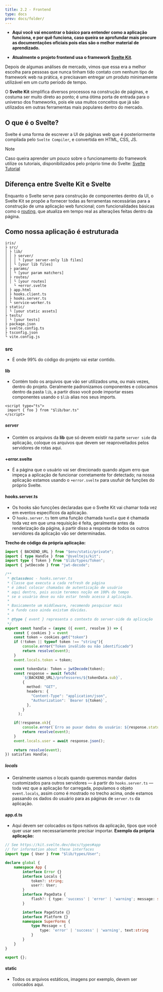```yaml
---
title: 2.2 - Frontend
type: docs
prev: docs/folder/
---
```


- **Aqui você vai encontrar o básico para entender como a aplicação funciona, e por quê funciona, caso queira se aprofundar mais procure as documentações oficiais pois elas são o melhor material de aprendizado.**

- **Atualmente o projeto frontend usa o framework [Svelte Kit](https://svelte.dev/docs/kit/introduction)**. 

Depois de algumas análises de mercado, vimos que essa era a melhor escolha para pessoas que nunca tinham tido contato com nenhum tipo de framework web na prática, e precisavam entregar um produto minimamente utilizável em um curto período de tempo.

O **Svelte Kit** simplifica diversos processos na construção de páginas, e costuma ser muito direto ao ponto; é uma ótima porta de entrada para o universo dos frameworks, pois ele usa muitos conceitos que já são utilizados em outras ferramentas mais populares dentro do mercado.

## O que é o Svelte?

Svelte é uma forma de escrever a UI de páginas web que é posteriormente compilada pelo `Svelte Compiler`, e convertida em HTML, CSS, JS.
> [!NOTE]
> Caso queira aprender um pouco sobre o funcionamento do framework utilize os tutoriais, disponibilizados pelo próprio time do Svelte: [Svelte Tutorial](https://svelte.dev/tutorial/svelte/welcome-to-svelte)

## Diferença entre Svelte Kit e Svelte

Enquanto o Svelte serve para construção de componentes dentro da UI, o Svelte Kit se propõe a fornecer todas as ferramentas necessárias para a construção de uma aplicação web funcional; com funcionalidades básicas como o [routing](https://svelte.dev/docs/kit/glossary#Routing), que atualiza em tempo real as alterações feitas dentro da página. 

## Como nossa aplicação é estruturada
```
iris/
├ src/
│ ├ lib/
│ │ ├ server/
│ │ │ └ [your server-only lib files]
│ │ └ [your lib files]
│ ├ params/
│ │ └ [your param matchers]
│ ├ routes/
│ │ └ [your routes]
│   └ +error.svelte
│ ├ app.html
│ ├ hooks.client.ts
│ ├ hooks.server.ts
│ └ service-worker.ts
├ static/
│ └ [your static assets]
├ tests/
│ └ [your tests]
├ package.json
├ svelte.config.ts
├ tsconfig.json
└ vite.config.js
```

### src
- É onde 99% do código do projeto vai estar contido.
#### lib
- Contém todo os arquivos que vão ser utilizados uma, ou mais vezes, dentro do projeto. Geralmente padronizamos componentes e colocamos dentro da pasta `lib`, a partir disso você pode importar esses componentes usando o `$lib` alias nos seus imports.
```svelte
<script type="ts">
 import { foo } from "$lib/bar.ts"
</script>
```
##### server
- Contém os arquivos da **lib** que só devem existir na parte `server side` da aplicação, coloque os arquivos que devem ser reaproveitados pelos servidores de rotas aqui.
#### +error.svelte
- É a página que o usuário vai ser direcionado quando algum erro que impeça a aplicação de funcionar corretamente for detectado; na nossa aplicação estamos usando o `+error.svelte` para usufuir de funções do próprio Svelte.
#### hooks.server.ts
- Os hooks são funcções declaradas que o Svelte Kit vai chamar toda vez em eventos específicos da aplicação. 
- O `hooks.server.ts` tem uma função chamada `handle` que é chamada toda vez em que uma requisição é feita, geralmente antes da renderização da página, á partir disso a resposta de todos os outros servidores da aplicação vão ser determinadas.

**Trecho de código da própria aplicação:**
```ts
import { BACKEND_URL } from "$env/static/private";
import { type Handle } from "@sveltejs/kit";
import type { Token } from "$lib/types/Token";
import { jwtDecode } from "jwt-decode";

/**
 * @classdesc - hooks.server.ts
 * Classe que executa a cada refresh de página
 * é ideal colocar chamadas de autenticação de usuário
 * aqui dentro, pois assim teremos noção em 100% do tempo
 * se o usuário deve ou não estar tendo acesso á aplicação.
 * 
 * Basicamente um middleware, recomendo pesquisar mais
 * a fundo caso ainda existam dúvidas.
 * 
 * @type { event } representa o contexto do server-side da aplicação
 */
export const handle = (async ({ event, resolve }) => {
    const { cookies } = event
    const token = cookies.get("token")
    if (!token || typeof token !== "string"){
        console.error("Token inválido ou não identificado")
        return resolve(event);
    }
    event.locals.token = token;

    const tokenData: Token = jwtDecode(token);
    const response = await fetch(
        `${BACKEND_URL}/professores/${tokenData.sub}`,
        {
          method: "GET",
          headers: {
            "Content-Type": "application/json",
            "Authorization": `Bearer ${token}`,
          },
        }
      );

    if(!response.ok){
        console.error(`Erro ao puxar dados do usuário: ${response.status}`)
        return resolve(event);
    }
    event.locals.user = await response.json();
    
    return resolve(event);
}) satisfies Handle;
```
##### locals
- Geralmente usamos o locals quando queremos mandar dados customizados para outros servidores — á partir do `hooks.server.ts` — toda vez que a aplicação for carregada, populamos o objeto `event.locals`, assim como é mostrado no trecho acima, onde estamos passando os dados do usuário para as páginas de `server.ts` da aplicação.
#### app.d.ts
- Aqui devem ser colocados os tipos nativos da aplicação, tipos que você quer usar sem necessariamente precisar importar.
**Exemplo da própria aplicação:**
```ts
// See https://kit.svelte.dev/docs/types#app
// for information about these interfaces
import type { User } from "$lib/types/User";

declare global {
	namespace App {
		interface Error {}
		interface Locals {
			token?: string; 
			user?: User;
		}
		interface PageData {
			flash?: { type: 'success' | 'error' | 'warning'; message: string };
		}

		interface PageState {}
		interface Platform {}
		namespace SuperForms {
			type Message = {
				type: 'error' | 'success' | 'warning', text:string
			}
		}
	}
}

export {};
```
#### static
- Todos os arquivos estáticos, imagens por exemplo, devem ser colocados aqui.
